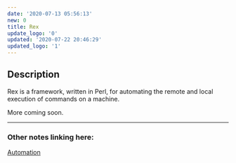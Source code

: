 ```yaml
---
date: '2020-07-13 05:56:13'
new: 0
title: Rex
update_logo: '0'
updated: '2020-07-22 20:46:29'
updated_logo: '1'
---
```

## Description
Rex is a framework, written in Perl, for automating the remote and local execution of commands on
a machine.

More coming soon.

---
### Other notes linking here:

[Automation](/Automation)
